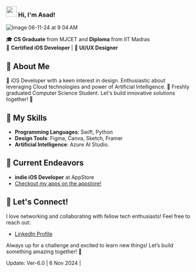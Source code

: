 ### <img src="https://github.com/TheDudeThatCode/TheDudeThatCode/blob/master/Assets/Hi.gif" width="29px"> Hi, I'm Asad!
![Image 06-11-24 at 9 04 AM](https://github.com/user-attachments/assets/30929842-92cc-4e3d-a064-29ce8d41dd8a)

🎓 **CS Graduate** from MJCET and **Diploma** from IIT Madras  
📱 **Certified iOS Developer** | 🎨 **UI/UX Designer**

## 🚀 About Me
 iOS Developer with a keen interest in design. Enthusiastic about leveraging Cloud technologies and power of Artificial Intelligence. 🤖
Freshly graduated Computer Science Student. Let's build innovative solutions together! 🚀

## 💪 My Skills
- **Programming Languages**: Swift, Python
- **Design Tools**: Figma, Canva, Sketch, Framer
- **Artificial Intelligence**: Azure AI Studio.

## 🌱 Current Endeavors
- **indie iOS Developer** at AppStore
- [Checkout my apps on the appstore!](https://apps.apple.com/in/developer/mohammed-asadullah-sayeed/id1759296244)

## 🔗 Let's Connect!
I love networking and collaborating with fellow tech enthusiasts! Feel free to reach out:
- [LinkedIn Profile](https://www.linkedin.com/in/asdsyd/)

Always up for a challenge and excited to learn new things! Let’s build something amazing together! 🚀

<p font-family="-apple-system-footnote"> Update: Ver-6.0 | 6 Nov 2024 |</p>
























